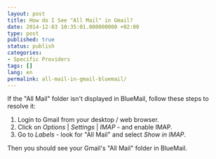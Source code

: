```yaml
---
layout: post
title: How do I See "All Mail" in Gmail?
date: 2014-12-03 10:35:01.000000000 +02:00
type: post
published: true
status: publish
categories:
- Specific Providers
tags: []
lang: en
permalink: all-mail-in-gmail-bluemail/
---
```


If the "All Mail" folder isn't displayed in BlueMail, follow these steps to resolve it:

1. Login to Gmail from your desktop / web browser.
2. Click on *Options* \| *Settings* \| *IMAP* - and enable IMAP.
3. Go to *Labels* - look for "All Mail" and select *Show in IMAP*.

Then you should see your Gmail's "All Mail" folder in BlueMail.

